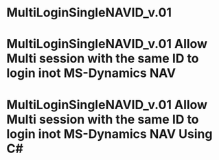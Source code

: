 # MultiLoginSingleNAVID_v.01
# MultiLoginSingleNAVID_v.01 Allow Multi session with the same ID to login inot MS-Dynamics NAV
# MultiLoginSingleNAVID_v.01 Allow Multi session with the same ID to login inot MS-Dynamics NAV Using C#
